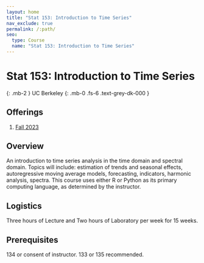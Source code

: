 ```yaml
---
layout: home
title: "Stat 153: Introduction to Time Series"
nav_exclude: true
permalink: /:path/
seo:
  type: Course
  name: "Stat 153: Introduction to Time Series"
---
```


# Stat 153: Introduction to Time Series
{: .mb-2 }
UC Berkeley
{: .mb-0 .fs-6 .text-grey-dk-000 }



## Offerings

1. [Fall 2023](fall-2023)




## Overview

An introduction to time series analysis in the time domain and spectral domain. Topics will include: estimation of trends and seasonal effects, autoregressive moving average models, forecasting, indicators, harmonic analysis, spectra. This course uses either R or Python as its primary computing language, as determined by the instructor.

## Logistics

Three hours of Lecture and  Two hours of Laboratory per week for 15 weeks.

## Prerequisites

134 or consent of instructor. 133 or 135 recommended.
